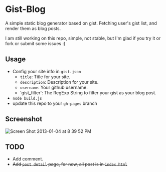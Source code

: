 # Gist-Blog

A simple static blog generator based on gist. Fetching user's gist list, and render them as blog posts.

I am still working on this repo, simple, not stable, but I'm glad if you try it or fork or submit some issues :)

## Usage

  * Config your site info in `gist.json`
    * `title`: Title for your site.
    * `description`: Description for your site.
    * `username`: Your github username.
    * 'gist_filter': The RegExp String to filter your gist as your blog post.
  * `node build.js`
  * update this repo to your `gh-pages` branch

## Screenshot

![Screen Shot 2013-01-04 at 8 39 52 PM](https://f.cloud.github.com/assets/499870/43072/df0ca9ec-566b-11e2-95f1-61593a0e8452.png)


## TODO

  * Add comment.
  * ~~Add `post detail` page, for now, all post is in `index.html`~~

